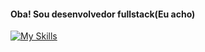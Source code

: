 
#### Oba! Sou desenvolvedor fullstack(Eu acho)

[![My Skills](https://skillicons.dev/icons?i=vue,nuxt,tailwind,scss,javascript,typescript,nodejs,express,prisma)](https://skillicons.dev)
